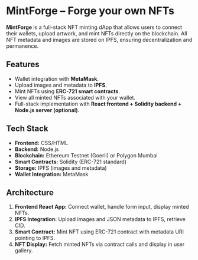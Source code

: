 # MintForge – Forge your own NFTs

**MintForge** is a full-stack NFT minting dApp that allows users to connect their wallets, upload artwork, and mint NFTs directly on the blockchain. All NFT metadata and images are stored on IPFS, ensuring decentralization and permanence.

## Features
- Wallet integration with **MetaMask**.
- Upload images and metadata to **IPFS**.
- Mint NFTs using **ERC-721 smart contracts**. 
- View all minted NFTs associated with your wallet.
- Full-stack implementation with **React frontend + Solidity backend + Node.js server (optional)**.

## Tech Stack
- **Frontend:** CSS/HTML  
- **Backend:** Node.js  
- **Blockchain:** Ethereum Testnet (Goerli) or Polygon Mumbai  
- **Smart Contracts:** Solidity (ERC-721 standard)  
- **Storage:** IPFS (images and metadata)  
- **Wallet Integration:** MetaMask  

## Architecture
1. **Frontend React App:** Connect wallet, handle form input, display minted NFTs.
2. **IPFS Integration:** Upload images and JSON metadata to IPFS, retrieve CID.
3. **Smart Contract:** Mint NFT using ERC-721 contract with metadata URI pointing to IPFS.
4. **NFT Display:** Fetch minted NFTs via contract calls and display in user gallery.


